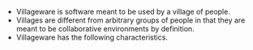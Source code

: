 - Villageware is software meant to be used by a village of people.
- Villages are different from arbitrary groups of people in that they are meant to be collaborative environments by definition.
- Villageware has the following characteristics.